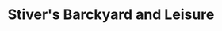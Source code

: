 ---
title: "Stiver's Barckyard and Leisure"
url: /colorado-springs/stivers-barckyard-and-leisure/
shop: swimming pool
---